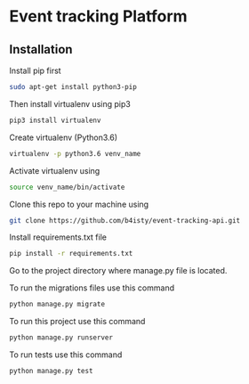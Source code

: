 # Event tracking Platform

## Installation

Install pip first
```bash
sudo apt-get install python3-pip
```
Then install virtualenv using pip3
```bash
pip3 install virtualenv 
```
Create virtualenv (Python3.6)
```bash
virtualenv -p python3.6 venv_name
```
Activate virtualenv using
```bash
source venv_name/bin/activate
```
Clone this repo to your machine using
```bash
git clone https://github.com/b4isty/event-tracking-api.git
```
Install requirements.txt file
```bash
pip install -r requirements.txt
```
Go to the project directory 
where manage.py file is located.

To run the migrations files  use this command
```bash
python manage.py migrate
```

To run this project use this command
```bash
python manage.py runserver
```

To run tests use this command
```bash
python manage.py test
```